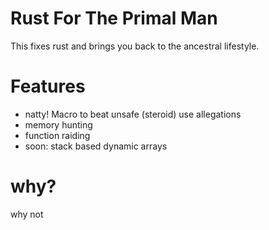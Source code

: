 # Rust For The Primal Man

This fixes rust and brings you back to the ancestral lifestyle.

# Features 
- natty! Macro to beat unsafe (steroid) use allegations
- memory hunting
- function raiding
- soon: stack based dynamic arrays

# why? 
why not